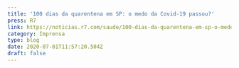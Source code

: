 ```yaml
---
title: '100 dias da quarentena em SP: o medo da Covid-19 passou?'
press: R7
link: https://noticias.r7.com/saude/100-dias-da-quarentena-em-sp-o-medo-da-covid-19-passou-01072020
category: Imprensa
type: blog
date: 2020-07-01T11:57:20.504Z
draft: false
---
```

